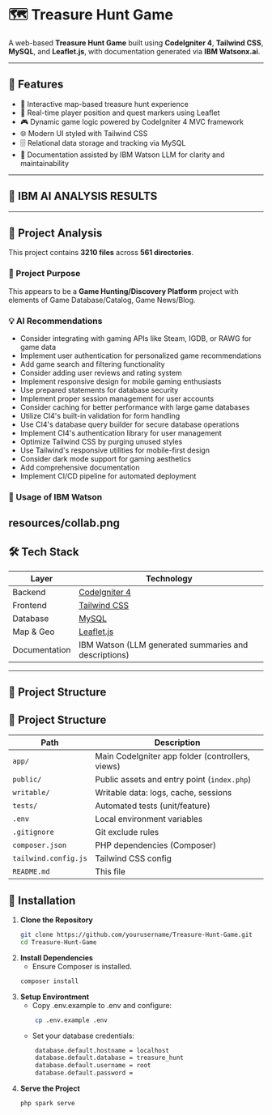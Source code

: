 # 🗺️ Treasure Hunt Game

A web-based **Treasure Hunt Game** built using **CodeIgniter 4**, **Tailwind CSS**, **MySQL**, and **Leaflet.js**, with documentation generated via **IBM Watsonx.ai**.

---

## 🚀 Features

- 🧩 Interactive map-based treasure hunt experience
- 📍 Real-time player position and quest markers using Leaflet
- 🎮 Dynamic game logic powered by CodeIgniter 4 MVC framework
- 🌐 Modern UI styled with Tailwind CSS
- 🗄️ Relational data storage and tracking via MySQL
- 🧠 Documentation assisted by IBM Watson LLM for clarity and maintainability

---

## 🤖 IBM AI ANALYSIS RESULTS
-----------------------------
## 🚀 Project Analysis
This project contains **3210 files** across **561 directories**.

### 🎯 Project Purpose
This appears to be a **Game Hunting/Discovery Platform** project with elements of Game Database/Catalog, Game News/Blog.

### 💡 AI Recommendations
- Consider integrating with gaming APIs like Steam, IGDB, or RAWG for game data
- Implement user authentication for personalized game recommendations
- Add game search and filtering functionality
- Consider adding user reviews and rating system
- Implement responsive design for mobile gaming enthusiasts
- Use prepared statements for database security
- Implement proper session management for user accounts
- Consider caching for better performance with large game databases
- Utilize CI4's built-in validation for form handling
- Use CI4's database query builder for secure database operations
- Implement CI4's authentication library for user management
- Optimize Tailwind CSS by purging unused styles
- Use Tailwind's responsive utilities for mobile-first design
- Consider dark mode support for gaming aesthetics
- Add comprehensive documentation
- Implement CI/CD pipeline for automated deployment

### 📁 Usage of IBM Watson
resources/collab.png
---

## 🛠️ Tech Stack

| Layer         | Technology           |
|---------------|----------------------|
| Backend       | [CodeIgniter 4](https://codeigniter.com/user_guide/) |
| Frontend      | [Tailwind CSS](https://tailwindcss.com/) |
| Database      | [MySQL](https://www.mysql.com/) |
| Map & Geo     | [Leaflet.js](https://leafletjs.com/) |
| Documentation | IBM Watson (LLM generated summaries and descriptions) |

---

## 📁 Project Structure

## 📁 Project Structure

| Path                 | Description                                       |
|----------------------|---------------------------------------------------|
| `app/`               | Main CodeIgniter app folder (controllers, views)  |
| `public/`            | Public assets and entry point (`index.php`)       |
| `writable/`          | Writable data: logs, cache, sessions              |
| `tests/`             | Automated tests (unit/feature)                    |
| `.env`               | Local environment variables                       |
| `.gitignore`         | Git exclude rules                                 |
| `composer.json`      | PHP dependencies (Composer)                       |
| `tailwind.config.js` | Tailwind CSS config                               |
| `README.md`          | This file                                         |


## 🔧 Installation

1. **Clone the Repository**
   ```bash
   git clone https://github.com/yourusername/Treasure-Hunt-Game.git
   cd Treasure-Hunt-Game

2. **Install Dependencies**
   - Ensure Composer is installed.
   ```bash
   composer install

3. **Setup Environtment**
   - Copy .env.example to .env and configure:
   ```bash
       cp .env.example .env
   ```
   - Set your database credentials:
   ```bash
       database.default.hostname = localhost
       database.default.database = treasure_hunt
       database.default.username = root
       database.default.password = 

4. **Serve the Project**
   ```bash
   php spark serve
